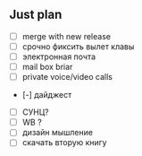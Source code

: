 ## Just plan
- [ ] merge with new release
- [ ] срочно фиксить вылет клавы
- [ ] электронная почта
- [ ] mail box briar
- [ ] private voice/video calls
- [-] дайджест
- [ ] СУНЦ?
- [ ] WB ?
- [ ] дизайн мышление
- [ ] скачать вторую книгу
